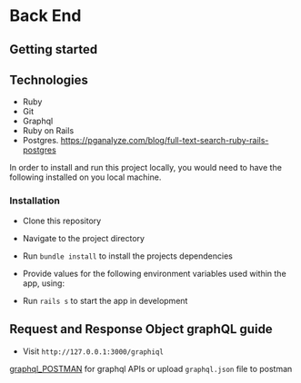 # Back End

## Getting started

## Technologies
  * Ruby
  * Git
  * Graphql
  * Ruby on Rails
  * Postgres. https://pganalyze.com/blog/full-text-search-ruby-rails-postgres
  
  In order to install and run this project locally, you would need to have the
following installed on you local machine.

### Installation

- Clone this repository

- Navigate to the project directory

- Run `bundle install` to install the projects dependencies
- Provide values for the following environment variables used within the app,
  using:

- Run `rails s` to start the app in development

## Request and Response Object graphQL guide

- Visit `http://127.0.0.1:3000/graphiql`

[graphql_POSTMAN](https://documenter.getpostman.com/view/5080411/2s93CKPE31) for graphql APIs or upload `graphql.json` file to postman
 
